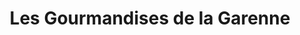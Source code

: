 ---
title: "Les Gourmandises de la Garenne"
url: /la-garenne-colombes/les-gourmandises-de-la-garenne/
shop: Bäckerei
---